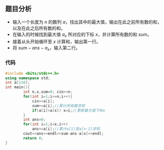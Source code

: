 ## 题目分析
- 输入一个长度为 $n$ 的数列 $a$，找出其中的最大值，输出在此之前所有数的和，以及在此之后所有数的和。
- 在输入的时候找到最大值 $a_x$ 所对应的下标 $x$，并计算所有数的和 $sum$。
- 接着从头开始循环至 $x$ 计算和，输出第一行。
- 将 $sum-ans-a_x$，输入第二行。

### 代码
```cpp
#include <bits/stdc++.h>
using namespace std;
int a[110];
int main(){
		int n,x,sum=0; cin>>n;
		for(int i=1;i<=n;i++){
			cin>>a[i];
			sum+=a[i];//累计所有数求和 
			if(a[i]>a[x]) x=i;//更新最大值下标x 
		}
		int ans=0;
		for(int i=1;i<x;i++)
			ans+=a[i];//累计a[1]至a[x-1]求和 
		cout<<ans<<endl<<sum-ans-a[x]<<endl;
		return 0;
}
```

